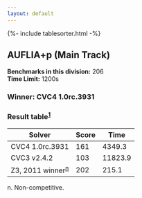 ```yaml
---
layout: default
---
```

{%- include tablesorter.html -%}

## AUFLIA+p (Main Track)

**Benchmarks in this division:** 206
<br/>
**Time Limit:** 1200s


### Winner: CVC4 1.0rc.3931

### Result table<sup><a href="#fn1">1</a></sup>

<table id="smtexec" class="result sorted">
<thead>
<tr>
<th class="center">Solver</th>
<th class="center">Score</th>
<th class="center">Time </th>
</tr>
</thead>
<tr>
<td>CVC4 1.0rc.3931</td>
<td class="right">161</td>
<td class="right">4349.3</td>
</tr>
<tr>
<td>CVC3 v2.4.2</td>
<td class="right"> 103</td>
<td class="right">11823.9</td>
</tr>
<tr>
<td><span class="non-competing-grey">Z3, 2011 winner<sup><a href="#fn">n</a></sup></span></td>
<td class="right">202</td>
<td class="right">215.1</td>
</tr>
</table>

<span id="fn"> n. Non-competitive.</span>
